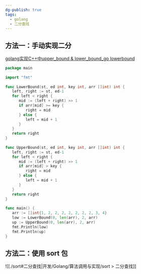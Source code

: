 ```yaml
---
dg-publish: true
tags:
  - golang
  - 二分查找
---
```

## 方法一：手动实现二分
[golang实现C++中upper\_bound & lower\_bound\_go lowerbound](https://blog.csdn.net/zhaiqiming2010/article/details/99645870)
```go
package main  
  
import "fmt"  
  
func LowerBound(st, ed int, key int, arr []int) int {  
   left, right := st, ed-1  
   for left < right {  
      mid := (left + right) >> 1  
      if arr[mid] >= key {  
         right = mid  
      } else {  
         left = mid + 1  
      }  
   }  
   return right  
}  
  
func UpperBound(st, ed int, key int, arr []int) int {  
   left, right := st, ed-1  
   for left < right {  
      mid := (left + right) >> 1  
      if arr[mid] > key {  
         right = mid  
      } else {  
         left = mid + 1  
      }  
   }  
   return right  
}  
  
func main() {  
   arr := []int{1, 2, 2, 2, 2, 2, 2, 2, 3, 4}  
   low := LowerBound(0, len(arr), 2, arr)  
   up := UpperBound(0, len(arr), 2, arr)  
   fmt.Println(low)  
   fmt.Println(up)  
}
```

## 方法二：使用 sort 包
![[./sort#二分查找|开发/Golang/算法调用与实现/sort > 二分查找]]